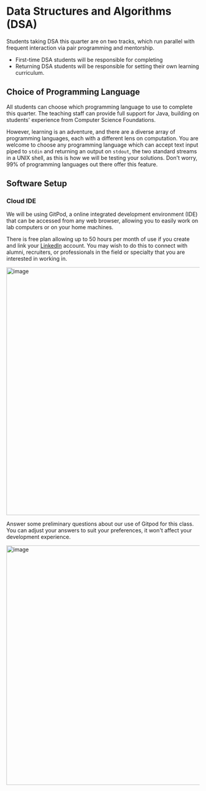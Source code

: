 # Data Structures and Algorithms (DSA)

Students taking DSA this quarter are on two tracks, which run parallel with frequent
interaction via pair programming and mentorship.

* First-time DSA students will be responsible for completing
* Returning DSA students will be responsible for setting their own learning curriculum.

## Choice of Programming Language

All students can choose which programming language to use to complete this quarter.
The teaching staff can provide full support for Java, building on students' experience from Computer Science Foundations.

However, learning is an adventure, and there are a diverse array of programming languages,
each with a different lens on computation. You are welcome to choose any programming language
which can accept text input piped to `stdin` and returning an output on `stdout`, the two standard streams
in a UNIX shell, as this is how we will be testing your solutions. Don't worry,
99% of programming languages out there offer this feature.

## Software Setup

### Cloud IDE 
We will be using GitPod, a online integrated development environment (IDE) that can be
accessed from any web browser, allowing you to easily work on lab computers or on your
home machines.

There is free plan allowing up to 50 hours per month of use if you create and link
your [LinkedIn](https://linkedin.com) account. You may wish to do this to connect
with alumni, recruiters, or professionals in the field or specialty that you are
interested in working in.

<img width="647" alt="image" src="https://github.com/TheEvergreenStateCollege/upper-division-cs/assets/148553/a88ddaef-3e6b-4144-b3ef-77db384c63ca">

Answer some preliminary questions about our use of Gitpod for this class.
You can adjust your answers to suit your preferences, it won't affect your development experience.

<img width="625" alt="image" src="https://github.com/TheEvergreenStateCollege/upper-division-cs/assets/148553/9dbdf8bb-0bc8-4cba-8543-25af7edea404">
